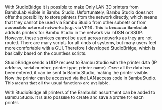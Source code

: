 With StudioBridge it is possible to make Only LAN 3D printers from BambuLab visible in Bambu Studio.
Unfortunately, Bambu Studio does not offer the possibility to store printers from the network directly, which means that they cannot be used via Bambu Studio from other subnets or from accessible external networks (e.g. via VPN). This is because Bambulab adds its printers for Bambu Studio in the network via mDSN or SSDP. However, these services cannot be used across networks as they are not routed.
There are many scripts for all kinds of systems, but many users feel more comfortable with a GUI. Therefore I developed StudioBridge, which is basically based on the countless scripts.

StudioBridge sends a UDP request to Bambu Studio with the printer data (IP address, serial number, printer type, printer name).
Once all the data has been entered, it can be sent to BambuStudio, making the printer visible. Now the printer can be accessed via the LAN access code in BambuStudio. This means that all the usual functions are available.

With StudioBridge all printers of the Bambulab assortment can be added to Bambu Studio. It is also possible to create and save a profile for each printer.
